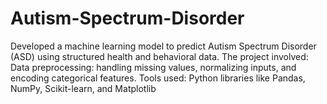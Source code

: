 # Autism-Spectrum-Disorder
Developed a machine learning model to predict Autism Spectrum Disorder (ASD) using structured health and behavioral data. The project involved:  Data preprocessing: handling missing values, normalizing inputs, and encoding categorical features. Tools used: Python libraries like Pandas, NumPy, Scikit-learn, and Matplotlib
